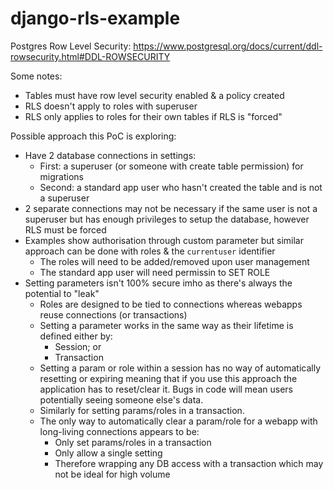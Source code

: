 # django-rls-example

Postgres Row Level Security: https://www.postgresql.org/docs/current/ddl-rowsecurity.html#DDL-ROWSECURITY

Some notes:

 - Tables must have row level security enabled & a policy created
 - RLS doesn't apply to roles with superuser
 - RLS only applies to roles for their own tables if RLS is "forced"

Possible approach this PoC is exploring:

 - Have 2 database connections in settings:
   - First: a superuser (or someone with create table permission) for migrations
   - Second: a standard app user who hasn't created the table and is not a superuser
 - 2 separate connections may not be necessary if the same user is not a superuser but has enough privileges to setup the database, however RLS must be forced
 - Examples show authorisation through custom parameter but similar approach can be done with roles & the `currentuser` identifier
   - The roles will need to be added/removed upon user management
   - The standard app user will need permissin to SET ROLE
 - Setting parameters isn't 100% secure imho as there's always the potential to "leak"
   - Roles are designed to be tied to connections whereas webapps reuse connections (or transactions)
   - Setting a parameter works in the same way as their lifetime is defined either by:
     - Session; or
     - Transaction
   - Setting a param or role within a session has no way of automatically resetting or expiring meaning that if you use this approach the application
     has to reset/clear it.  Bugs in code will mean users potentially seeing someone else's data.
   - Similarly for setting params/roles in a transaction.
   - The only way to automatically clear a param/role for a webapp with long-living connections appears to be:
     - Only set params/roles in a transaction
     - Only allow a single setting
     - Therefore wrapping any DB access with a transaction which may not be ideal for high volume
